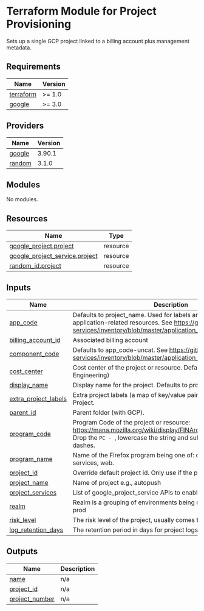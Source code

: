 # Terraform Module for Project Provisioning
Sets up a single GCP project linked to a billing account plus management metadata.

## Requirements

| Name | Version |
|------|---------|
| <a name="requirement_terraform"></a> [terraform](#requirement\_terraform) | >= 1.0 |
| <a name="requirement_google"></a> [google](#requirement\_google) | >= 3.0 |

## Providers

| Name | Version |
|------|---------|
| <a name="provider_google"></a> [google](#provider\_google) | 3.90.1 |
| <a name="provider_random"></a> [random](#provider\_random) | 3.1.0 |

## Modules

No modules.

## Resources

| Name | Type |
|------|------|
| [google_project.project](https://registry.terraform.io/providers/hashicorp/google/latest/docs/resources/project) | resource |
| [google_project_service.project](https://registry.terraform.io/providers/hashicorp/google/latest/docs/resources/project_service) | resource |
| [random_id.project](https://registry.terraform.io/providers/hashicorp/random/latest/docs/resources/id) | resource |

## Inputs

| Name | Description | Type | Default | Required |
|------|-------------|------|---------|:--------:|
| <a name="input_app_code"></a> [app\_code](#input\_app\_code) | Defaults to project\_name. Used for labels and metadata on application-related resources. See https://github.com/mozilla-services/inventory/blob/master/application_component_registry.csv. | `string` | `""` | no |
| <a name="input_billing_account_id"></a> [billing\_account\_id](#input\_billing\_account\_id) | Associated billing account | `string` | n/a | yes |
| <a name="input_component_code"></a> [component\_code](#input\_component\_code) | Defaults to app\_code-uncat. See https://github.com/mozilla-services/inventory/blob/master/application_component_registry.csv | `string` | `""` | no |
| <a name="input_cost_center"></a> [cost\_center](#input\_cost\_center) | Cost center of the project or resource. Default is 5650 (Services Engineering) | `string` | `"5650"` | no |
| <a name="input_display_name"></a> [display\_name](#input\_display\_name) | Display name for the project. Defaults to project\_name | `string` | `""` | no |
| <a name="input_extra_project_labels"></a> [extra\_project\_labels](#input\_extra\_project\_labels) | Extra project labels (a map of key/value pairs) to be applied to the Project. | `map(string)` | `{}` | no |
| <a name="input_parent_id"></a> [parent\_id](#input\_parent\_id) | Parent folder (with GCP). | `string` | n/a | yes |
| <a name="input_program_code"></a> [program\_code](#input\_program\_code) | Program Code of the project or resource: https://mana.mozilla.org/wiki/display/FINArchive/Program+Codes. Drop the `PC - `, lowercase the string and substitute spaces for dashes. | `string` | `"firefox-services"` | no |
| <a name="input_program_name"></a> [program\_name](#input\_program\_name) | Name of the Firefox program being one of: ci, data, infrastructure, services, web. | `string` | `"services"` | no |
| <a name="input_project_id"></a> [project\_id](#input\_project\_id) | Override default project id. Only use if the project id is already taken. | `string` | `""` | no |
| <a name="input_project_name"></a> [project\_name](#input\_project\_name) | Name of project e.g., autopush | `string` | n/a | yes |
| <a name="input_project_services"></a> [project\_services](#input\_project\_services) | List of google\_project\_service APIs to enable. | `list(string)` | `[]` | no |
| <a name="input_realm"></a> [realm](#input\_realm) | Realm is a grouping of environments being one of: global, nonprod, prod | `string` | `""` | no |
| <a name="risk_level"></a> [risk\_level](#input\_risk\_level) | The risk level of the project, usually comes from an RRA | `string` | `"low"` | yes |
| <a name="input_log_retention"></a> [log\_retention\_days](#input\_log\_retention\_days) | The retention period in days for project logs | `number` | `30` | no |

## Outputs

| Name | Description |
|------|-------------|
| <a name="output_name"></a> [name](#output\_name) | n/a |
| <a name="output_project_id"></a> [project\_id](#output\_project\_id) | n/a |
| <a name="output_project_number"></a> [project\_number](#output\_project\_number) | n/a |

